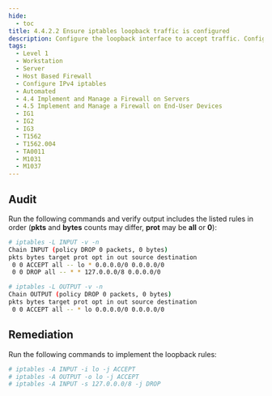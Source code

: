 ```yaml
---
hide:
  - toc
title: 4.4.2.2 Ensure iptables loopback traffic is configured
description: Configure the loopback interface to accept traffic. Configure all other interfaces to deny traffic to the loopback network (127.0.0.0/8).
tags:
  - Level 1
  - Workstation
  - Server
  - Host Based Firewall
  - Configure IPv4 iptables
  - Automated
  - 4.4 Implement and Manage a Firewall on Servers
  - 4.5 Implement and Manage a Firewall on End-User Devices
  - IG1
  - IG2
  - IG3
  - T1562
  - T1562.004
  - TA0011
  - M1031
  - M1037
---
```


## Audit
Run the following commands and verify output includes the listed rules in order (**pkts** and **bytes** counts may differ, **prot** may be **all** or **0**):
```bash
# iptables -L INPUT -v -n
Chain INPUT (policy DROP 0 packets, 0 bytes)
pkts bytes target prot opt in out source destination
 0 0 ACCEPT all -- lo * 0.0.0.0/0 0.0.0.0/0
 0 0 DROP all -- * * 127.0.0.0/8 0.0.0.0/0

# iptables -L OUTPUT -v -n
Chain OUTPUT (policy DROP 0 packets, 0 bytes)
pkts bytes target prot opt in out source destination
 0 0 ACCEPT all -- * lo 0.0.0.0/0 0.0.0.0/0
```

## Remediation
Run the following commands to implement the loopback rules:
```bash
# iptables -A INPUT -i lo -j ACCEPT
# iptables -A OUTPUT -o lo -j ACCEPT
# iptables -A INPUT -s 127.0.0.0/8 -j DROP
```
